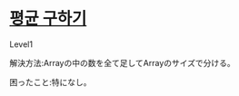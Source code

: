 # [평균 구하기](https://programmers.co.kr/learn/courses/30/lessons/12944?language=kotlin)

Level1

解決方法:Arrayの中の数を全て足してArrayのサイズで分ける。

困ったこと:特になし。